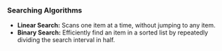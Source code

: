 ### Searching Algorithms

- **Linear Search:** Scans one item at a time, without jumping to any item.
- **Binary Search:** Efficiently find an item in a sorted list by repeatedly dividing the search interval in half.